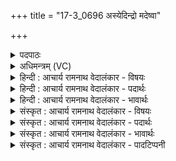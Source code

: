 +++
title = "17-3_0696 अस्येदिन्द्रो मदेष्वा"

+++
<details><summary>पदपाठः</summary>

अ꣡स्य꣢। इत्। इ꣡न्द्रः꣢꣯। म꣡देषु꣢꣯। आ। ग्रा꣣भ꣢म्। गृ꣣भ्णाति। सानसि꣢म्। व꣡ज्र꣢꣯म्। च꣣। वृ꣡ष꣢꣯णम्। भ꣣रत्। स꣢म्। अ꣣प्सुजि꣢त्। अ꣣प्सु। जि꣢त्। ६९६।
</details>

<details><summary>अधिमन्त्रम् (VC)</summary>

- पवमानः सोमः
- अग्निश्चाक्षुषः
- उष्णिक्
- ऋषभः
</details>

<details><summary>हिन्दी : आचार्य रामनाथ वेदालंकार - विषयः</summary>

अगले मन्त्र में पुनः उसी विषय का वर्णन करते हैं।
</details>

<details><summary>हिन्दी : आचार्य रामनाथ वेदालंकार - पदार्थः</summary>

पदार्थान्वयभाषाः -  (अस्य इत्) इस ज्ञान-कर्म-उपासना रूप सोमरस के ही (मदेषु) उत्साहों में (इन्द्रः) वीर मनुष्य (सानसिम्) ग्रहण करने योग्य (ग्राभम्) धनुष् को (आ गृभ्णाति) थामता है, (च) और (अप्सुजित्) समुद्र के जल में तथा अन्तरिक्ष में भी शत्रु को जीतनेवाला वह वीर (वृषणम्) गोली या गोले बरसानेवाले (वज्रम्) बन्दूक,तोप आदि सुदृढ़ हथियार का (संभरत्) संधान कर लेता है ॥३॥
</details>

<details><summary>हिन्दी : आचार्य रामनाथ वेदालंकार - भावार्थः</summary>

भावार्थभाषाः -  ज्ञान-कर्म-उपासना रूप दिव्य सोमरस के पान से अपूर्व उत्साहवान् होकर मनुष्य भूमि,जल,आकाश कहीं भी विद्यमान दुर्दान्त शत्रुओं को भी जीतने में समर्थ हो जाता है ॥३॥
</details>

<details><summary>संस्कृत : आचार्य रामनाथ वेदालंकार - विषयः</summary>

अथ पुनस्तमेव विषयमाह।
</details>

<details><summary>संस्कृत : आचार्य रामनाथ वेदालंकार - पदार्थः</summary>

पदार्थान्वयभाषाः -  (अस्य इत्) अस्य ज्ञानकर्मोपासनारूपस्य सोमरसस्य एव (मदेषु) उत्साहेषु (इन्द्रः) वीरो जनः (सानसिम्) संभजनीयम् (ग्राभम्) ग्रहीतव्यं धनुः।[गृह्यते इति ग्राहः,स एव ग्राभः,‘हृग्रहोर्भश्छन्दसि’ इति हस्य भः।] (आ गृभ्णाति) आगृह्णाति।[ग्रह धातोः पूर्ववद् हस्य भः।] (च) किञ्च, (अप्सुजित्) समुद्रजलेषु अन्तरिक्षे चापि शत्रूणां जेता स वीरः।[आपः इति अन्तरिक्षनाम उदकनाम च। निघं० १।३,१।१२।] (वृषणम्) गुलिकानां गोलकानां वा वर्षकम् (वज्रम्) भुशुण्डीशतघ्न्यादिकम् वज्रायुधम् (संभरत्) संदधाति ॥३॥
</details>

<details><summary>संस्कृत : आचार्य रामनाथ वेदालंकार - भावार्थः</summary>

भावार्थभाषाः -  ज्ञानकर्मोपासनारूपस्य दिव्यस्य सोमरसस्य पानादपूर्वोत्साहसम्पन्नो नरो भुवि वा जले वान्तरिक्षे वा क्वापि विद्यमानान् दुर्दान्तानपि रिपून् जेतुं पारयति ॥३॥
</details>

<details><summary>संस्कृत : आचार्य रामनाथ वेदालंकार - पादटिप्पनी</summary>

टिप्पणी:   १. ऋ० ९।१०६।३,गृभ्णीत इति भेदः।
</details>